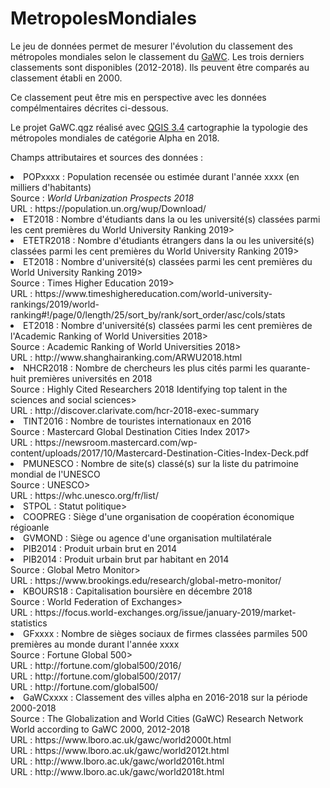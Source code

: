 # MetropolesMondiales

Le jeu de données permet de mesurer l'évolution du classement des métropoles mondiales selon le classement du <a href="https://www.lboro.ac.uk/gawc/group.html">GaWC</a>. Les trois derniers classements sont disponibles (2012-2018). Ils peuvent être comparés au classement établi en 2000.

Ce classement peut être mis en perspective avec les données compélmentaires décrites ci-dessous.

Le projet GaWC.qgz réalisé avec <a href="https://www.qgis.org/en/site/">QGIS 3.4</a> cartographie la typologie des métropoles mondiales de catégorie Alpha en 2018. 

Champs attributaires et sources des données :

<li>POPxxxx : Population recensée ou estimée durant l'année xxxx (en milliers d'habitants)<br>
Source : <i>World Urbanization Prospects 2018</i><br>
URL : https://population.un.org/wup/Download/<br>
<li>ET2018 : Nombre d'étudiants dans la ou les université(s) classées parmi les cent premières du </i>World University Ranking 2019></i><br>
<li>ETETR2018 : Nombre d'étudiants étrangers dans la ou les université(s) classées parmi les cent premières du </i>World University Ranking 2019></i><br>
<li>ET2018 : Nombre d'université(s) classées parmi les cent premières du </i>World University Ranking 2019></i><br>
Source : </i>Times Higher Education 2019></i><br>
URL : https://www.timeshighereducation.com/world-university-rankings/2019/world-ranking#!/page/0/length/25/sort_by/rank/sort_order/asc/cols/stats<br>
<li>ET2018 : Nombre d'université(s) classées parmi les cent premières de l'</i>Academic Ranking of World Universities 2018></i><br>
Source : </i>Academic Ranking of World Universities 2018></i><br>
URL : http://www.shanghairanking.com/ARWU2018.html<br>
<li>NHCR2018 : Nombre de chercheurs les plus cités parmi les quarante-huit premières universités en 2018<br>
Source : </i>Highly Cited Researchers 2018 Identifying top talent in the sciences and social sciences></i><br>
URL : http://discover.clarivate.com/hcr-2018-exec-summary<br>
<li>TINT2016 : Nombre de touristes internationaux en 2016<br>
Source : </i>Mastercard Global Destination Cities Index 2017></i><br>
URL : https://newsroom.mastercard.com/wp-content/uploads/2017/10/Mastercard-Destination-Cities-Index-Deck.pdf<br>
<li>PMUNESCO : Nombre de site(s) classé(s) sur la liste du patrimoine mondial de l'UNESCO</i><br>
Source : </i>UNESCO></i><br>
URL : https://whc.unesco.org/fr/list/<br>
<li>STPOL : Statut politique></i><br>
<li>COOPREG : Siège d'une organisation de coopération économique régioanle<br>
<li>GVMOND : Siège ou agence d'une organisation multilatérale<br>
<li>PIB2014 : Produit urbain brut en 2014<br>
<li>PIB2014 : Produit urbain brut par habitant en 2014<br>
Source : </i>Global Metro Monitor></i><br>
URL : https://www.brookings.edu/research/global-metro-monitor/<br>
<li>KBOURS18 : Capitalisation boursière en décembre 2018<br>
Source : </i>World Federation of Exchanges></i><br>
URL : https://focus.world-exchanges.org/issue/january-2019/market-statistics<br>
<li>GFxxxx : Nombre de sièges sociaux de firmes classées parmiles 500 premières au monde durant l'année xxxx<br>
Source : </i>Fortune Global 500></i><br>
URL : http://fortune.com/global500/2016/<br>
URL : http://fortune.com/global500/2017/<br>
URL : http://fortune.com/global500/<br>
<li>GaWCxxxx : Classement des villes alpha en 2016-2018 sur la période 2000-2018<br>
Source : </i>The Globalization and World Cities (GaWC) Research Network World according to GaWC 2000, 2012-2018</i><br>
URL : https://www.lboro.ac.uk/gawc/world2000t.html<br>
URL : https://www.lboro.ac.uk/gawc/world2012t.html<br>
URL : http://www.lboro.ac.uk/gawc/world2016t.html<br>
URL : http://www.lboro.ac.uk/gawc/world2018t.html<br>




